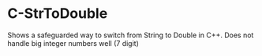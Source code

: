 # C-StrToDouble
Shows a safeguarded way to switch from String to Double in C++. Does not handle big integer numbers well (7 digit)
